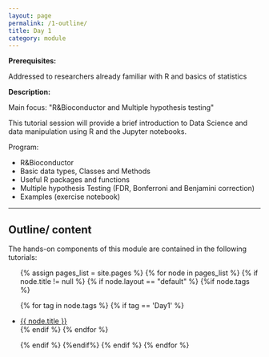 ```yaml
---
layout: page
permalink: /1-outline/
title: Day 1
category: module
---
```


**Prerequisites:**

Addressed to researchers already familiar with R  and basics of statistics


**Description:**

Main focus: "R&Bioconductor and Multiple hypothesis testing"

This tutorial session will provide a brief introduction to Data Science and data manipulation using R and the Jupyter notebooks.

Program:


- R&Bioconductor
- Basic data types, Classes and Methods
- Useful R packages and functions
- Multiple hypothesis Testing (FDR, Bonferroni and Benjamini correction)
- Examples (exercise notebook)

---

## Outline/ content


The hands-on components of this module are contained in the following tutorials:

<ul >
{% assign pages_list = site.pages %}
{% for node in pages_list %}
{% if node.title != null %}
{% if node.layout == "default" %}
{%if node.tags %}

{% for tag in node.tags %}
{% if tag == 'Day1' %}
<!-- Note you need to prepend the site.baseurl always-->
<li><a href="{{ node.url | absolute_url}}">{{ node.title }}</a>
</li>
{% endif %}
{% endfor %}

{% endif %}
{%endif%}
{% endif %}
{% endfor %}
</ul>


<a href="{{site.url}}{{site.baseurl}}/index.html" class="float">
<i class="fa fa-home my-float"></i>
</a>
